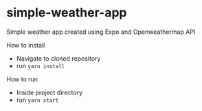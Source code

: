 # simple-weather-app
Simple weather app created using Expo and Openweathermap API

How to install
- Navigate to cloned repository
- run `yarn install`

How to run
- Inside project directory
- run `yarn start`
